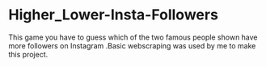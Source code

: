# Higher_Lower-Insta-Followers
This game you have to guess which of the two famous people shown have more followers on Instagram .Basic webscraping was used by me to make this project. 
